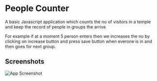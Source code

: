 # People Counter

A basic Javascript application which counts the no of visitors in a temple and keep the record of people in groups the arrive

For example if at a moment 5 person enters then we increases the no by clicking on increase button and press save button when everone is in and then goes for next group.

## Screenshots

![App Screenshot](https://via.placeholder.com/468x300?text=App+Screenshot+Here)
